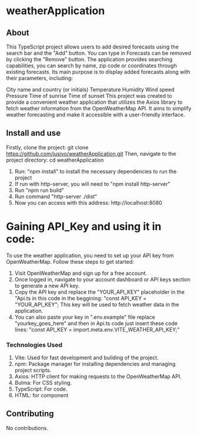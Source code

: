 # weatherApplication

## About

This TypeScript project allows users to add desired forecasts using the search bar and the "Add" button. You can type in  Forecasts can be removed by clicking the "Remove" button. The application provides searching capabilities, you can search by name, zip code or coordinates through existing forecasts. Its main purpose is to display added forecasts along with their parameters, including:

City name and country (or initials)
Temperature
Humidity
Wind speed
Pressure
Time of sunrise
Time of sunset
This project was created to provide a convenient weather application that utilizes the Axios library to fetch weather information from the OpenWeatherMap API. It aims to simplify weather forecasting and make it accessible with a user-friendly interface.

## Install and use

Firstly, clone the project: git clone https://github.com/jusivo/weatherApplication.git
Then, navigate to the project directory: cd weatherApplication
1. Run: "npm install" to install the necessary dependencies to run the project
2. If run with http-server, you will need to "npm install http-server"
3. Run "npm run build"
4. Run command "http-server ./dist"
5. Now you can access with this address: http://localhost:8080

# Gaining API_Key and using it in code:
To use the weather application, you need to set up your API key from OpenWeatherMap. Follow these steps to get started:
1. Visit OpenWeatherMap and sign up for a free account.
2. Once logged in, navigate to your account dashboard or API keys section to generate a new API key.
3. Copy the API key and replace the "YOUR_API_KEY" placeholder in the "Api.ts in this code in the beggining: "const API_KEY = "YOUR_API_KEY";
This key will be used to fetch weather data in the application.
4. You can also paste your key in ".env.example" file replace "yourkey_goes_here" and then in Api.ts code just insert these code lines:
"const API_KEY = import.meta.env.VITE_WEATHER_API_KEY;"
### Technologies Used

1.  Vite: Used for fast development and building of the project.
2.  npm: Package manager for installing dependencies and managing project scripts.
3.  Axios: HTTP client for making requests to the OpenWeatherMap API.
4.  Bulma: For CSS styling.
5.  TypeScript: For code.
6.  HTML: for component

## Contributing
No contributions.









